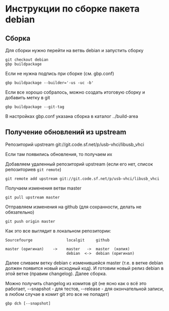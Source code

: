 Инструкции по сборке пакета debian
==================================

Сборка
------

Для сборки нужно перейти на ветвь debian и запустить сборку

```
git checkout debian
gbp buildpackage
```

Если не нужна подпись при сборке (см. gbp.conf)

```
gbp buildpackage --builder='-us -uc -b'
```

Если все хорошо собралось, можно создать итоговую сборку и добавить метку в git

```
gbp buildpackage --git-tag
```

В настройках gbp.conf указана сборка в каталог ../build-area

Получение обновлений из upstream
--------------------------------

Репозиторий upstream git://git.code.sf.net/p/usb-vhci/libusb_vhci

Если там появились обновления, то получаем их

Добавляем удаленный репозиторий upstream (если его нет, список репозиториев `git remote`)

```
git remote add upstream git://git.code.sf.net/p/usb-vhci/libusb_vhci
```

Получаем изменения ветви master

```
git pull upstream master
```

Отправляем изменения на github (для сохранности, делать не обязательно)

```
git push origin master
```

Как это все выглядит в локальном репозитории:

```
Sourcefourge               localgit     github

master (оригинал)    ->    master   ->  master  (копия)
				           debian  <->  debian (оригинал)
```				
				
				

Далее сливаем ветку debian с изменившейся master (т.е. в ветке debian должен появится новый исходный код). И готовим новый релиз debian в этой ветке (правим changelog). Далее сборка.

Можно получить changelog из комитов git (не ясно как о всё это работает, --snapshot - для тестов, --release - для окончательной записи, в любом случае в комит git это все не попадет)

```
gbp dch [--snapshot]
```


